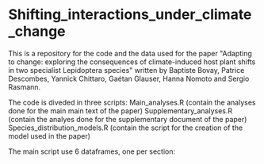 # Shifting_interactions_under_climate_change

This is a repository for the code and the data used for the paper "Adapting to change: exploring the consequences of climate-induced host plant shifts in two specialist Lepidoptera species" written by Baptiste Bovay, Patrice Descombes, Yannick Chittaro, Gaétan Glauser, Hanna Nomoto and Sergio Rasmann.

The code is diveded in three scripts:
Main_analyses.R (contain the analyses done for the main main text of the paper)
Supplementary_analyses.R (contain the analyes done for the supplementary document of the paper)
Species_distribution_models.R (contain the script for the creation of the model used in the paper)

The main script use 6 dataframes, one per section:
